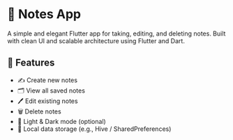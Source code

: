 # 📝 Notes App

A simple and elegant Flutter app for taking, editing, and deleting notes. Built with clean UI and scalable architecture using Flutter and Dart.

## 🚀 Features

- ✍️ Create new notes
- 🗂 View all saved notes
- 🖊 Edit existing notes
- 🗑 Delete notes
- 🌙 Light & Dark mode (optional)
- 💾 Local data storage (e.g., Hive / SharedPreferences)
